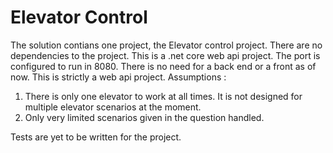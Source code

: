 # Elevator Control 
The solution contians one project, the Elevator control project. 
There are no dependencies to the project. 
This is a .net core web api project. 
The port is configured to run in 8080. 
There is no need for a back end or a front as of now. This is strictly a web api project. 
Assumptions : 
1. There is only one elevator to work at all times. It is not designed for multiple elevator scenarios at the moment. 
2. Only very limited scenarios given in the question handled. 

Tests are yet to be written for the project. 
